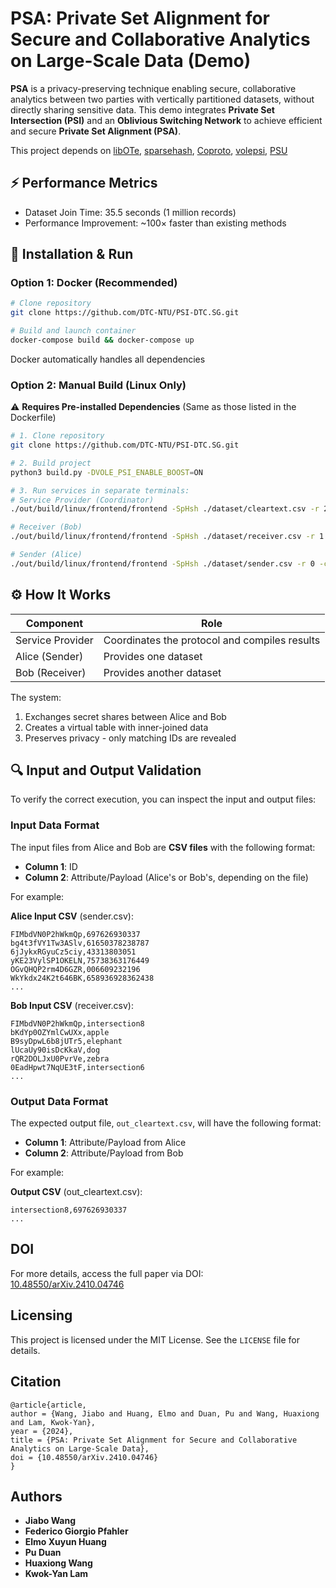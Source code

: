 # PSA: Private Set Alignment for Secure and Collaborative Analytics on Large-Scale Data (Demo)

**PSA** is a privacy-preserving technique enabling secure, collaborative analytics between two parties with vertically partitioned datasets, without directly sharing sensitive data. This demo integrates **Private Set Intersection (PSI)** and an **Oblivious Switching Network** to achieve efficient and secure **Private Set Alignment (PSA)**.

This project depends on [libOTe](https://github.com/osu-crypto/libOTe), [sparsehash](https://github.com/sparsehash/sparsehash), [Coproto](https://github.com/Visa-Research/coproto), [volepsi](https://github.com/Visa-Research/volepsi), [PSU](https://github.com/dujiajun/PSU/tree/master/benes)

## ⚡ Performance Metrics

- Dataset Join Time: 35.5 seconds (1 million records)
- Performance Improvement: ~100× faster than existing methods

## 🚀 Installation & Run

### Option 1: Docker (Recommended)
```bash
# Clone repository
git clone https://github.com/DTC-NTU/PSI-DTC.SG.git

# Build and launch container
docker-compose build && docker-compose up
```
Docker automatically handles all dependencies

### Option 2: Manual Build (Linux Only)
⚠️ **Requires Pre-installed Dependencies**
(Same as those listed in the Dockerfile)

```bash
# 1. Clone repository
git clone https://github.com/DTC-NTU/PSI-DTC.SG.git

# 2. Build project
python3 build.py -DVOLE_PSI_ENABLE_BOOST=ON

# 3. Run services in separate terminals:
# Service Provider (Coordinator)
./out/build/linux/frontend/frontend -SpHsh ./dataset/cleartext.csv -r 2 -csv -hash 0

# Receiver (Bob)
./out/build/linux/frontend/frontend -SpHsh ./dataset/receiver.csv -r 1 -csv -hash 0

# Sender (Alice)
./out/build/linux/frontend/frontend -SpHsh ./dataset/sender.csv -r 0 -csv -hash 0
```

## ⚙️ How It Works
| Component        | Role                                          |  
|------------------|-----------------------------------------------|
| Service Provider | Coordinates the protocol and compiles results |
| Alice (Sender)   | Provides one dataset                          | 
| Bob (Receiver)   | Provides another dataset                      |


The system:
1. Exchanges secret shares between Alice and Bob
2. Creates a virtual table with inner-joined data
3. Preserves privacy - only matching IDs are revealed


## 🔍 Input and Output Validation

To verify the correct execution, you can inspect the input and output files:

### Input Data Format

The input files from Alice and Bob are **CSV files** with the following format:

- **Column 1**: ID
- **Column 2**: Attribute/Payload (Alice's or Bob's, depending on the file)

For example:

**Alice Input CSV** (sender.csv):

```
FIMbdVN0P2hWkmQp,697626930337
bg4t3fVY1Tw3ASlv,61650378238787
6jJykxRGyuCz5ciy,43313803051
yKE23VylSP1OKELN,75738363176449
OGvQHQP2rm4D6GZR,006609232196
WkYkdx24K2t646BK,658936928362438
...
```

**Bob Input CSV** (receiver.csv):

```
FIMbdVN0P2hWkmQp,intersection8
bKdYp0OZYmlCwUXx,apple
B9syDpwL6b8jUTr5,elephant
lUcaUy90isDcKkaV,dog
rQR2DOLJxU0PvrVe,zebra
0EadHpwt7NqUE3tF,intersection6
...
```

### Output Data Format

The expected output file, `out_cleartext.csv`, will have the following format:

- **Column 1**: Attribute/Payload from Alice 
- **Column 2**: Attribute/Payload from Bob

For example:

**Output CSV** (out_cleartext.csv):

```
intersection8,697626930337
...
```

## DOI

For more details, access the full paper via DOI:  
[10.48550/arXiv.2410.04746](https://arxiv.org/abs/2410.04746)

## Licensing

This project is licensed under the MIT License. See the `LICENSE` file for details.

## Citation

```
@article{article,
author = {Wang, Jiabo and Huang, Elmo and Duan, Pu and Wang, Huaxiong and Lam, Kwok-Yan},
year = {2024},
title = {PSA: Private Set Alignment for Secure and Collaborative Analytics on Large-Scale Data},
doi = {10.48550/arXiv.2410.04746}
}
```

## Authors

- **Jiabo Wang**
- **Federico Giorgio Pfahler**
- **Elmo Xuyun Huang**
- **Pu Duan**
- **Huaxiong Wang**
- **Kwok-Yan Lam**
